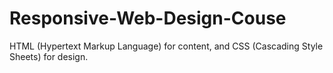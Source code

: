 # Responsive-Web-Design-Couse

HTML (Hypertext Markup Language) for content, and CSS (Cascading Style Sheets) for design.
